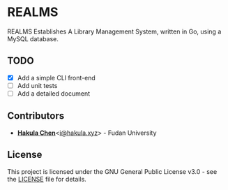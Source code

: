 # REALMS

REALMS Establishes A Library Management System, written in Go, using a MySQL database.

## TODO

- [x] Add a simple CLI front-end
- [ ] Add unit tests
- [ ] Add a detailed document

## Contributors

- [**Hakula Chen**](https://github.com/hakula139)<[i@hakula.xyz](mailto:i@hakula.xyz)> - Fudan University

## License

This project is licensed under the GNU General Public License v3.0 - see the [LICENSE](./LICENSE) file for details.
